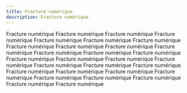 ```yaml
---
title: Fracture numérique
description: Fracture numérique
---
```

Fracture numérique Fracture numérique Fracture numérique Fracture numérique Fracture numérique Fracture numérique Fracture numérique Fracture numérique Fracture numérique Fracture numérique Fracture numérique Fracture numérique Fracture numérique Fracture numérique Fracture numérique Fracture numérique Fracture numérique Fracture numérique Fracture numérique Fracture numérique Fracture numérique Fracture numérique Fracture numérique Fracture numérique Fracture numérique Fracture numérique Fracture numérique Fracture numérique Fracture numérique Fracture numérique